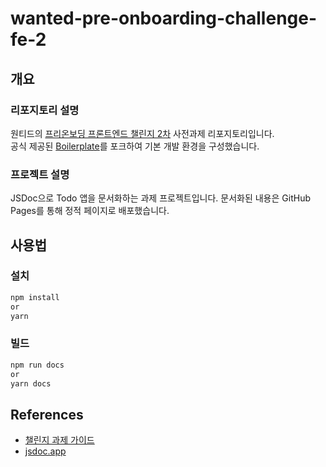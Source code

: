 # wanted-pre-onboarding-challenge-fe-2

## 개요

### 리포지토리 설명

원티드의 [프리온보딩 프론트엔드 챌린지 2차](https://www.wanted.co.kr/events/pre_challenge_fe_2) 사전과제 리포지토리입니다.  
공식 제공된 [Boilerplate](https://github.com/pocojang/jsdoc-boilerplate)를 포크하여 기본 개발 환경을 구성했습니다.

### 프로젝트 설명

JSDoc으로 Todo 앱을 문서화하는 과제 프로젝트입니다. 문서화된 내용은 GitHub Pages를 통해 정적 페이지로 배포했습니다.

## 사용법

### 설치

```bash
npm install
or
yarn
```

### 빌드

```bash
npm run docs
or
yarn docs
```

## References

- [챌린지 과제 가이드](https://gist.github.com/pocojang/3c3d4470a3d2a978b5ebfb3f613e40fa)
- [jsdoc.app](https://jsdoc.app)